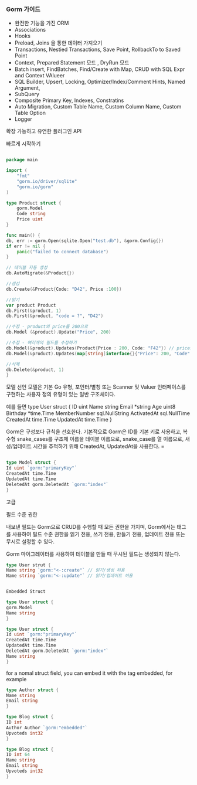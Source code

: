 ### Gorm 가이드

- 완전한 기능을 가진 ORM
- Associations
- Hooks
- Preload, Joins 을 통한 데이터 가져오기 
- Transactions, Nestied Transactions, Save Point, RollbackTo to Saved Point
- Context, Prepared Statement 모드 , DryRun 모드 
- Batch insert, FindBatches, Find/Create with Map, CRUD with SQL Expr and Context VAlueer
- SQL Builder, Upsert, Locking, Optimizer/Index/Comment Hints, Named Argument, 
- SubQuery
- Composite Primary Key, Indexes, Constratins
- Auto Migration, Custom Table Name, Custom Column Name, Custom Table Option
- Logger

확장 가능하고 유연한 플러그인 API

빠르게 시작하기 
    
```go

package main

import (
    "fmt"
    "gorm.io/driver/sqlite"
    "gorm.io/gorm"
)

type Product struct {
    gorm.Model
    Code string
    Price uint
}

func main() {
db, err := gorm.Open(sqlite.Open("test.db"), &gorm.Config{})
if err != nil {
    panic("failed to connect database")
}

// 테이블 자동 생성
db.AutoMigrate(&Product{})

//생성
db.Create(&Product{Code: "D42", Price :100})

//읽기
var product Product
db.First(&product, 1)
db.First(&product, "code = ?", "D42")

//수정 - product의 price를 200으로 
db.Model (&product).Update("Price", 200)

//수정 - 여러개의 필드를 수정하기
db.Model(&product).Updates(Product{Price : 200, Code: "F42"}) // price만 업데이트
db.Model(&product).Updates(map[string]interface{}{"Price": 200, "Code": "F42"})

//삭제
db.Delete(&product, 1)
}
```

모델 선언 
모델은 기본 Go 유형, 포인터/별칭 또는 Scanner 및 Valuer 인터페이스를 구현하는 사용자 정의 유형이 
있는 일반 구조체이다. 

예를 들면
type User struct {
ID uint
Name string
Email *string
Age uint8
Birthday *time.Time
MemberNumber sql.NullString
ActivatedAt sql.NullTime
CreatedAt time.Time
UpdatedAt time.Time
}

Gorm은 구성보다 규칙을 선호한다. 기본적으로 Gorm은 ID를 기본 키로 사용하고, 
복수형 snake_cases를 구조체 이름을 테이블 이름으로, snake_case를 열 이름으로, 
새성/업데이트 시간을 추적하기 위해 CreatedAt, UpdatedAt을 사용한다. =

```go

type Model struct {
Id uint `gorm:"primaryKey"`
CreatedAt time.Time
UpdatedAt time.Time
DeletedAt gorm.DeletedAt `gorm:"index"`
}

```

고급

필드 수준 권한

내보낸 필드는 Gorm으로 CRUD를 수행할 때 모든 권한을 가지며, Gorm에서는 태그를 사용하여
필드 수준 권한을 읽기 전용, 쓰기 전용, 만들기 전용, 업데이트 전용 또는 무시로 
설정할 수 있다. 

Gorm 마이그레이터를 사용하여 테이블을 만들 때 무시된 필드는 생성되지 않는다. 

```go
type User strut {
Name string `gorm:"<-:create"` // 읽기/생성 허용
Name string `gorm:"<-:update"` // 읽기/업데이트 허용


Embedded Struct 

type User struct {
gorm.Model
Name string
}

type User struct {
Id uint `gorm:"primaryKey"`
CreatedAt time.Time
UpdatedAt time.Time
DeletedAt gorm.DeletedAt `gorm:"index"`
Name string
}

```

for a nomal struct field, you can embed it with the tag embedded, for example

```go
type Author struct {
Name string
Email string
}

type Blog struct {
ID int
Author Author `gorm:"embedded"`
Upvoteds int32
}

type Blog struct {
ID int 64
Name string
Email string
Upvoteds int32
}
```



















































